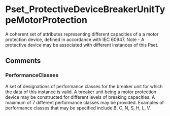 # Pset_ProtectiveDeviceBreakerUnitTypeMotorProtection

A coherent set of attributes representing different capacities of a a motor protection device, defined in accordance with IEC 60947. Note - A protective device may be associated with different instances of this Pset.


## Comments

### PerformanceClasses

A set of designations of performance classes for the breaker unit for which the data of this instance is valid. A breaker unit being a motor protection device may be
constructed for different levels of breaking capacities. A maximum of 7 different
performance classes may be provided. Examples of performance classes that may be specified include B, C, N, S, H, L, V.

